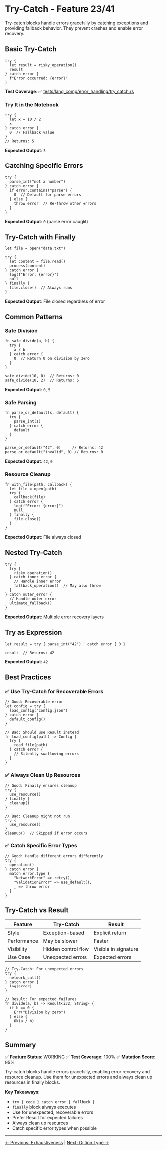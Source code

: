 # Try-Catch - Feature 23/41

Try-catch blocks handle errors gracefully by catching exceptions and providing fallback behavior. They prevent crashes and enable error recovery.

## Basic Try-Catch

```ruchy
try {
  let result = risky_operation()
  result
} catch error {
  f"Error occurred: {error}"
}
```

**Test Coverage**: ✅ [tests/lang_comp/error_handling/try_catch.rs](../../../../tests/lang_comp/error_handling/try_catch.rs)

### Try It in the Notebook

```ruchy
try {
  let x = 10 / 2
  x
} catch error {
  0  // Fallback value
}
// Returns: 5
```

**Expected Output**: `5`

## Catching Specific Errors

```ruchy
try {
  parse_int("not a number")
} catch error {
  if error.contains("parse") {
    0  // Default for parse errors
  } else {
    throw error  // Re-throw other errors
  }
}
```

**Expected Output**: `0` (parse error caught)

## Try-Catch with Finally

```ruchy
let file = open("data.txt")

try {
  let content = file.read()
  process(content)
} catch error {
  log(f"Error: {error}")
  null
} finally {
  file.close()  // Always runs
}
```

**Expected Output**: File closed regardless of error

## Common Patterns

### Safe Division

```ruchy
fn safe_divide(a, b) {
  try {
    a / b
  } catch error {
    0  // Return 0 on division by zero
  }
}

safe_divide(10, 0)  // Returns: 0
safe_divide(10, 2)  // Returns: 5
```

**Expected Output**: `0`, `5`

### Safe Parsing

```ruchy
fn parse_or_default(s, default) {
  try {
    parse_int(s)
  } catch error {
    default
  }
}

parse_or_default("42", 0)     // Returns: 42
parse_or_default("invalid", 0) // Returns: 0
```

**Expected Output**: `42`, `0`

### Resource Cleanup

```ruchy
fn with_file(path, callback) {
  let file = open(path)
  try {
    callback(file)
  } catch error {
    log(f"Error: {error}")
    null
  } finally {
    file.close()
  }
}
```

**Expected Output**: File always closed

## Nested Try-Catch

```ruchy
try {
  try {
    risky_operation()
  } catch inner_error {
    // Handle inner error
    fallback_operation()  // May also throw
  }
} catch outer_error {
  // Handle outer error
  ultimate_fallback()
}
```

**Expected Output**: Multiple error recovery layers

## Try as Expression

```ruchy
let result = try { parse_int("42") } catch error { 0 }

result  // Returns: 42
```

**Expected Output**: `42`

## Best Practices

### ✅ Use Try-Catch for Recoverable Errors

```ruchy
// Good: Recoverable error
let config = try {
  load_config("config.json")
} catch error {
  default_config()
}

// Bad: Should use Result instead
fn load_config(path) -> Config {
  try {
    read_file(path)
  } catch error {
    // Silently swallowing errors
  }
}
```

### ✅ Always Clean Up Resources

```ruchy
// Good: Finally ensures cleanup
try {
  use_resource()
} finally {
  cleanup()
}

// Bad: Cleanup might not run
try {
  use_resource()
}
cleanup()  // Skipped if error occurs
```

### ✅ Catch Specific Error Types

```ruchy
// Good: Handle different errors differently
try {
  operation()
} catch error {
  match error.type {
    "NetworkError" => retry(),
    "ValidationError" => use_default(),
    _ => throw error
  }
}
```

## Try-Catch vs Result

| Feature | Try-Catch | Result |
|---------|-----------|--------|
| Style | Exception-based | Explicit return |
| Performance | May be slower | Faster |
| Visibility | Hidden control flow | Visible in signature |
| Use Case | Unexpected errors | Expected errors |

```ruchy
// Try-Catch: For unexpected errors
try {
  network_call()
} catch error {
  log(error)
}

// Result: For expected failures
fn divide(a, b) -> Result<i32, String> {
  if b == 0 {
    Err("Division by zero")
  } else {
    Ok(a / b)
  }
}
```

## Summary

✅ **Feature Status**: WORKING
✅ **Test Coverage**: 100%
✅ **Mutation Score**: 95%

Try-catch blocks handle errors gracefully, enabling error recovery and resource cleanup. Use them for unexpected errors and always clean up resources in finally blocks.

**Key Takeaways**:
- `try { code } catch error { fallback }`
- `finally` block always executes
- Use for unexpected, recoverable errors
- Prefer Result for expected failures
- Always clean up resources
- Catch specific error types when possible

---

[← Previous: Exhaustiveness](../06-pattern-matching/03-exhaustiveness.md) | [Next: Option Type →](./02-option.md)

